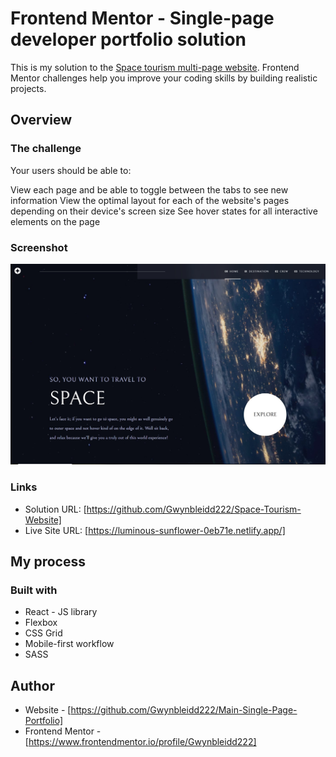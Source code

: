 # Frontend Mentor - Single-page developer portfolio solution

This is my solution to the [Space tourism multi-page website](https://github.com/Gwynbleidd222/Space-Tourism-Website). Frontend Mentor challenges help you improve your coding skills by building realistic projects. 


## Overview

### The challenge

Your users should be able to:

View each page and be able to toggle between the tabs to see new information
View the optimal layout for each of the website's pages depending on their device's screen size
See hover states for all interactive elements on the page

### Screenshot

![](Screenshot_3.jpg)


### Links

- Solution URL: [https://github.com/Gwynbleidd222/Space-Tourism-Website]
- Live Site URL: [https://luminous-sunflower-0eb71e.netlify.app/]

## My process

### Built with

- React - JS library
- Flexbox
- CSS Grid
- Mobile-first workflow
- SASS


## Author

- Website - [https://github.com/Gwynbleidd222/Main-Single-Page-Portfolio]
- Frontend Mentor - [https://www.frontendmentor.io/profile/Gwynbleidd222]
